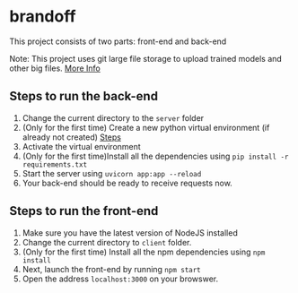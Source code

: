 # brandoff

This project consists of two parts: front-end and back-end

Note: This project uses git large file storage to upload trained models and other big files. [More Info](https://git-lfs.com/)

## Steps to run the back-end
1. Change the current directory to the `server` folder
2. (Only for the first time) Create a new python virtual environment (if already not created) [Steps]([url](https://docs.python.org/3/library/venv.html))
3. Activate the virtual environment
4. (Only for the first time)Install all the dependencies using
  ```pip install -r requirements.txt```
5. Start the server using ```uvicorn app:app --reload```
6. Your back-end should be ready to receive requests now.

## Steps to run the front-end
1. Make sure you have the latest version of NodeJS installed
2. Change the current directory to `client` folder.
3. (Only for the first time) Install all the npm dependencies using ```npm install```
4. Next, launch the front-end by running ```npm start```
5. Open the address ```localhost:3000``` on your browswer.
